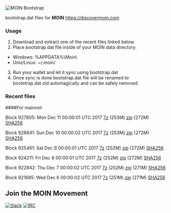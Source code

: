 ![MOIN Bootstrap](https://i.imgur.com/KjM1jMp.jpg)

bootstrap.dat files for **MOIN** https://discovermoin.com

### Usage

1. Download and extract one of the recent files linked below.
2. Place bootstrap.dat file inside of your MOIN data directory:
 - Windows: %APPDATA%\Moin\
 - Unix/Linux: ~/.moin/
3. Run your wallet and let it sync using bootstrap.dat
4. Once sync is done bootstrap.dat file will be renamed to bootstrap.dat.old automagically and can be safely removed.


### Recent files

####For mainnet:

Block 927805: Mon Dec 11 00:00:01 UTC 2017 [7z](https://transfer.sh/6f9On/bootstrap.dat.20171211.7z) (253M) [zip](https://transfer.sh/u2lhD/bootstrap.dat.20171211.zip) (272M) [SHA256](https://transfer.sh/svvMr/sha256.txt)

Block 926641: Sun Dec 10 00:00:02 UTC 2017 [7z](https://transfer.sh/h4u6g/bootstrap.dat.20171210.7z) (253M) [zip](https://transfer.sh/LQxWy/bootstrap.dat.20171210.zip) (272M) [SHA256](https://transfer.sh/l305C/sha256.txt)

Block 925461: Sat Dec  9 00:00:01 UTC 2017 [7z](https://transfer.sh/7br5B/bootstrap.dat.20171209.7z) (252M) [zip](https://transfer.sh/12OeoC/bootstrap.dat.20171209.zip) (272M) [SHA256](https://transfer.sh/rqgHX/sha256.txt)

Block 924211: Fri Dec  8 00:00:01 UTC 2017 [7z]() (252M) [zip]() (272M) [SHA256]()

Block 922942: Thu Dec  7 00:00:02 UTC 2017 [7z](https://transfer.sh/r1B47/bootstrap.dat.20171207.7z) (252M) [zip](https://transfer.sh/TpWZY/bootstrap.dat.20171207.zip) (271M) [SHA256](https://transfer.sh/SyLXa/sha256.txt)

Block 921685: Wed Dec  6 00:00:02 UTC 2017 [7z](https://transfer.sh/t9eyA/bootstrap.dat.20171206.7z) (251M) [zip](https://transfer.sh/14r0JZ/bootstrap.dat.20171206.zip) (271M) [SHA256](https://transfer.sh/3oV2x/sha256.txt)

## Join the MOIN Movement

[![Slack](https://i.imgur.com/Xy0IEJN.png)](https://discovermoin.herokuapp.com)
[![IRC](http://i.imgur.com/amUnKGQ.png)](https://kiwiirc.com/client/irc.freenode.net/#moin-crypto)
